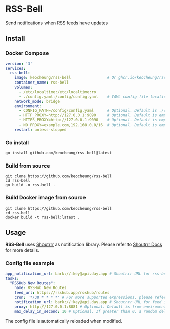 # RSS-Bell
Send notifications when RSS feeds have updates

## Install
### Docker Compose
```yaml
version: '3'
services:
  rss-bell:
    image: keocheung/rss-bell                # Or ghcr.io/keocheung/rss-bell
    container_name: rss-bell
    volumes:
      - /etc/localtime:/etc/localtime:ro
      - ./config.yaml:/config/config.yaml    # YAML config file location
    network_mode: bridge
    environment:
      - CONFIG_PATH=/config/config.yaml      # Optional. Default is ./config.yaml
      - HTTP_PROXY=http://127.0.0.1:9090     # Optional. Default is empty. Refer to https://golang.org/pkg/net/http/#ProxyFromEnvironment for more details
      - HTTPS_PROXY=http://127.0.0.1:9090    # Optional. Default is empty
      - NO_PROXY=example.com,192.168.0.0/16  # Optional. Default is empty
    restart: unless-stopped
```
### Go install
```shell
go install github.com/keocheung/rss-bell@latest
```
### Build from source
```shell
git clone https://github.com/keocheung/rss-bell
cd rss-bell
go build -o rss-bell .
```
### Build Docker image from source
```shell
git clone https://github.com/keocheung/rss-bell
cd rss-bell
docker build -t rss-bell:latest .
```

## Usage
**RSS-Bell** uses [Shoutrrr](https://github.com/containrrr/shoutrrr) as notification library. Please refer to [Shoutrrr Docs](https://containrrr.dev/shoutrrr/v0.8/) for more details.
### Config file example
```yaml
app_notification_url: bark://:key@api.day.app # Shoutrrr URL for rss-bell itself. Please refer to https://containrrr.dev/shoutrrr/v0.8/
tasks:
  "RSSHub New Routes":
    name: RSSHub New Routes
    feed_url: https://rsshub.app/rsshub/routes
    cron: '*/30 * * * *' # For more supported expressions, please refer to https://pkg.go.dev/github.com/robfig/cron
    notification_url: bark://:key@api.day.app # Shoutrrr URL for feed items. Please refer to https://containrrr.dev/shoutrrr/v0.8/
    proxy: http://127.0.0.1:8081 # Optional. Default is from enviroment
    max_delay_in_second: 10 # Optional. If greater than 0, a random delay would be added to every check
```
The config file is automatically reloaded when modified.
